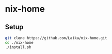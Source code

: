 # nix-home


## Setup

```bash
git clone https://github.com/Laika/nix-home.git
cd ./nix-home
./install.sh
```
